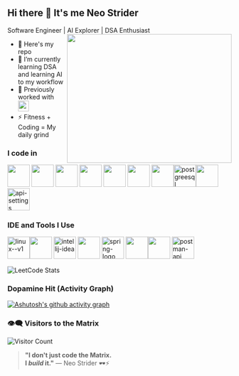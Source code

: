 ## Hi there 👋 It's me Neo Strider 

Software Engineer | AI Explorer | DSA Enthusiast
<img align="right" width="370" height="290" src="https://i.pinimg.com/originals/47/f0/34/47f0342cec72b800463bf003eac1257e.gif">
- 🔭 Here's my repo                                                 
- 🌱 I’m currently learning DSA and learning AI to my workflow
- 💼 Previously worked with <img src="https://upload.wikimedia.org/wikipedia/commons/a/a0/Wipro_Primary_Logo_Color_RGB.svg" height="24">
- ⚡ Fitness + Coding = My daily grind


### I code in
<img height="50" width="50" src="https://img.icons8.com/color/48/000000/c-programming.png" /> <img height="50" width="50" src="https://img.icons8.com/color/48/000000/java-coffee-cup-logo.png" /> <img height="50" width="50" src="https://img.icons8.com/color/48/000000/html-5.png" /> <img height="50" width="50" src="https://img.icons8.com/color/48/000000/css3.png" /> <img height="50" width="50" src="https://img.icons8.com/color/48/000000/sass.png"/> <img height="50" width="50" src="https://img.icons8.com/color/48/000000/bootstrap.png" />
<img height="50" width="50" src="https://img.icons8.com/color/48/000000/javascript.png"/><img width="50" height="50" src="https://img.icons8.com/color/48/postgreesql.png" alt="postgreesql"/><img height="50" width="50" src="https://img.icons8.com/color/48/000000/spring-logo.png"/>
<img width="50" height="50" src="https://img.icons8.com/nolan/64/api-settings.png" alt="api-settings"/>


### IDE and Tools I Use
<img width="50" height="50" src="https://img.icons8.com/color/48/linux--v1.png" alt="linux--v1"/><img height="50" width="50" src="https://img.icons8.com/color/48/000000/visual-studio-code-2019.png"/> <img width="50" height="50" src="https://img.icons8.com/color/48/intellij-idea.png" alt="intellij-idea"/> <img height="50" width="50" src="https://img.icons8.com/color/50/000000/git.png"/> <img width="50" height="50" src="https://img.icons8.com/office/40/spring-logo.png" alt="spring-logo"/> <img height="50" src="https://img.icons8.com/officel/480/null/java-eclipse.png"/><img height="50" src="https://img.icons8.com/color/480/null/notion--v1.png" /> 
<img width="50" height="50" src="https://img.icons8.com/dusk/64/postman-api.png" alt="postman-api"/>

![LeetCode Stats](https://leetcard.jacoblin.cool/neo124?theme=dark&font=Noto%20Sans%20Mahajani&ext=heatmap)
### Dopamine Hit (Activity Graph)
[![Ashutosh's github activity graph](https://github-readme-activity-graph.vercel.app/graph?username=yerus1&bg_color=000000&color=ffffff&line=04ff00&point=ffffff&area=true&hide_border=true)](https://github.com/ashutosh00710/github-readme-activity-graph)

### 👁️‍🗨️ Visitors to the Matrix
![Visitor Count](https://profile-counter.glitch.me/yerus1/count.svg)

> **"I don't just code the Matrix.  
> I *build* it."** — Neo Strider 🕶️⚡
